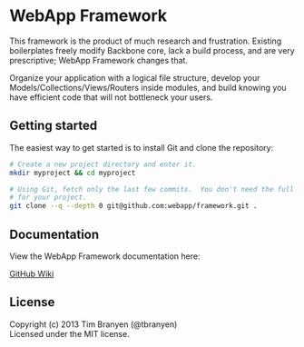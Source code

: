 WebApp Framework
================

This framework is the product of much research and frustration.  Existing
boilerplates freely modify Backbone core, lack a build process, and are very
prescriptive; WebApp Framework changes that.

Organize your application with a logical file structure, develop your
Models/Collections/Views/Routers inside modules, and build knowing you have
efficient code that will not bottleneck your users.

## Getting started ##

The easiest way to get started is to install Git and clone the repository:

``` bash
# Create a new project directory and enter it.
mkdir myproject && cd myproject

# Using Git, fetch only the last few commits.  You don't need the full history
# for your project.
git clone --q --depth 0 git@github.com:webapp/framework.git .
```

## Documentation ##

View the WebApp Framework documentation here:

[GitHub Wiki](https://github.com/webapp/framework/wiki)

## License
Copyright (c) 2013 Tim Branyen (@tbranyen)  
Licensed under the MIT license.
